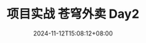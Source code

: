 ---
title: "项目实战 苍穹外卖 Day2"
description: 
date: 2024-11-12T15:08:12+08:00
image: 
math: 
categories : [
    "Test",
]
tags : [
    "emoji",
]
license: 
hidden: false
comments: true
draft: true
---
